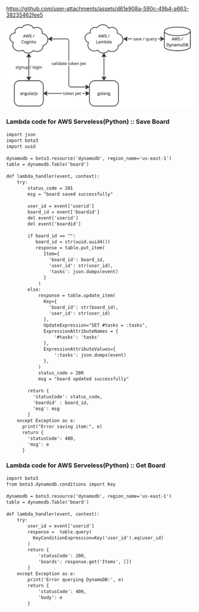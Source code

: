 https://github.com/user-attachments/assets/d61e908a-590c-49b4-a663-38235462fee5

![alt text](https://github.com/fabiose81/kanban-board/blob/master/kanban-board.jpg?raw=true)


### Lambda code for AWS Serveless(Python) :: Save Board

    import json
    import boto3
    import uuid

    dynamodb = boto3.resource('dynamodb', region_name='us-east-1')
    table = dynamodb.Table('board')

    def lambda_handler(event, context):
        try:
            status_code = 201
            msg = "board saved successfully"

            user_id = event['userid']    
            board_id = event['boardid']
            del event['userid']
            del event['boardid']

            if board_id == "":
               board_id = str(uuid.uuid4())
               response = table.put_item(
                  Item={
                    'board_id': board_id,
                    'user_id': str(user_id),
                    'tasks': json.dumps(event)
                  }
                )
            else:
                response = table.update_item(
                  Key={
                    'board_id': str(board_id),
                    'user_id': str(user_id)                  
                  },
                  UpdateExpression="SET #tasks = :tasks",
                  ExpressionAttributeNames = {
                      '#tasks': 'tasks'
                  },
                  ExpressionAttributeValues={
                      ':tasks': json.dumps(event)
                  },
                )
                status_code = 200
                msg = "board updated successfully"
        
            return {
              'statusCode': status_code,
              'boardid' : board_id,
              'msg': msg
            }
        except Exception as e:
          print("Error saving item:", e)
          return {
            'statusCode': 400,
            'msg': e
          }


### Lambda code for AWS Serveless(Python) :: Get Board

    import boto3
    from boto3.dynamodb.conditions import Key

    dynamodb = boto3.resource('dynamodb', region_name='us-east-1')
    table = dynamodb.Table('board')

    def lambda_handler(event, context):
        try:     
            user_id = event['userid']
            response =  table.query(
              KeyConditionExpression=Key('user_id').eq(user_id)
            )
            return {
                'statusCode': 200,
                'boards': response.get('Items', [])
            }
        except Exception as e:
            print('Error querying DynamoDB:', e)
            return {
                'statusCode': 400,
                'body': e
            }
